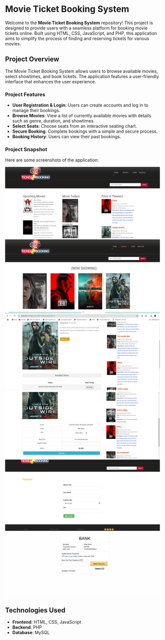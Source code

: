 # Movie Ticket Booking System

Welcome to the **Movie Ticket Booking System** repository! This project is designed to provide users with a seamless platform for booking movie tickets online. Built using HTML, CSS, JavaScript, and PHP, this application aims to simplify the process of finding and reserving tickets for various movies.

## Project Overview

The Movie Ticket Booking System allows users to browse available movies, select showtimes, and book tickets. The application features a user-friendly interface that enhances the user experience.

### Project Features

- **User Registration & Login**: Users can create accounts and log in to manage their bookings.
- **Browse Movies**: View a list of currently available movies with details such as genre, duration, and showtimes.
- **Select Seats**: Choose seats from an interactive seating chart.
- **Secure Booking**: Complete bookings with a simple and secure process.
- **Booking History**: Users can view their past bookings.

### Project Snapshot

Here are some screenshots of the application:

![Screenshot 1](screenshots/Screenshot1.png) 
![Screenshot 2](screenshots/Screenshot2.png)
![Screenshot 3](screenshots/Screenshot3.png)
![Screenshot 4](screenshots/Screenshot4.png)
![Screenshot 5](screenshots/Screenshot5.png)
![Screenshot 6](screenshots/Screenshot6.png)

## Technologies Used

- **Frontend**: HTML, CSS, JavaScript
- **Backend**: PHP
- **Database**: MySQL
